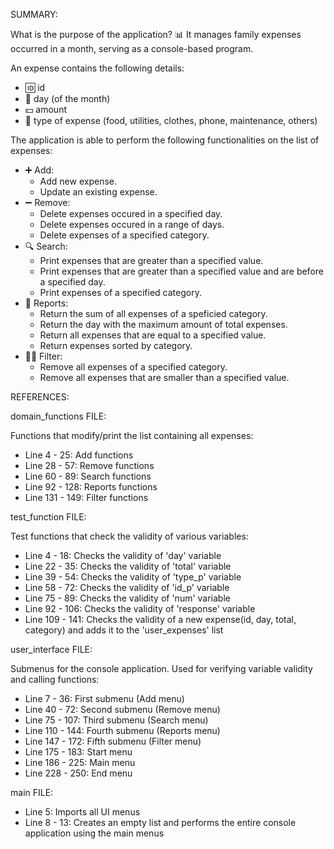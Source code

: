 SUMMARY:

What is the purpose of the application?
📊 It manages family expenses occurred in a month, serving as a console-based program.
   
An expense contains the following details:
   - 🆔 id
   - 📅 day (of the month)
   - 💵 amount
   - 📁 type of expense (food, utilities, clothes, phone, maintenance, others)

The application is able to perform the following functionalities on the list of expenses:
   - ➕ Add:
     - Add new expense.
     - Update an existing expense.
   - ➖ Remove:
     - Delete expenses occured in a specified day.
     - Delete expenses occured in a range of days.
     - Delete expenses of a specified category.
   - 🔍 Search:
     - Print expenses that are greater than a specified value.
     - Print expenses that are greater than a specified value and are before a specified day.
     - Print expenses of a specified category.
   - 📰 Reports:
     - Return the sum of all expenses of a speficied category.
     - Return the day with the maximum amount of total expenses.
     - Return all expenses that are equal to a specified value.
     - Return expenses sorted by category.
   - 🕵️‍♂️ Filter:
     - Remove all expenses of a specified category.
     - Remove all expenses that are smaller than a specified value.



REFERENCES:

domain_functions FILE:

Functions that modify/print the list containing all expenses:
- Line   4 -  25: Add functions
- Line  28 -  57: Remove functions
- Line  60 -  89: Search functions
- Line  92 - 128: Reports functions
- Line 131 - 149: Filter functions

test_function FILE:

Test functions that check the validity of various variables:
- Line   4 -  18: Checks the validity of 'day' variable
- Line  22 -  35: Checks the validity of 'total' variable
- Line  39 -  54: Checks the validity of 'type_p' variable
- Line  58 -  72: Checks the validity of 'id_p' variable
- Line  75 -  89: Checks the validity of 'num' variable
- Line  92 - 106: Checks the validity of 'response' variable
- Line 109 - 141: Checks the validity of a new expense(id, day, total, category) and adds it to the 'user_expenses' list

user_interface FILE:

Submenus for the console application. Used for verifying variable validity and calling functions:
- Line   7 -  36: First submenu (Add menu)
- Line  40 -  72: Second submenu (Remove menu)
- Line  75 - 107: Third submenu (Search menu)
- Line 110 - 144: Fourth submenu (Reports menu)
- Line 147 - 172: Fifth submenu (Filter menu)
- Line 175 - 183: Start menu
- Line 186 - 225: Main menu
- Line 228 - 250: End menu

main FILE:
- Line      5: Imports all UI menus
- Line 8 - 13: Creates an empty list and performs the entire console application using the main menus
